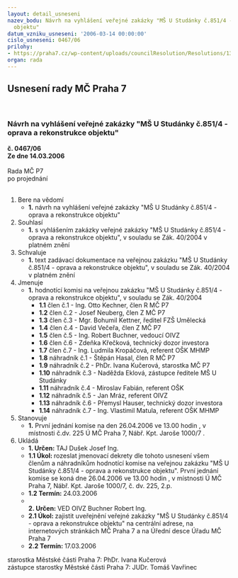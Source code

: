 ```yaml
---
layout: detail_usneseni
nazev_bodu: Návrh na vyhlášení veřejné zakázky "MŠ U Studánky č.851/4 - oprava a rekonstrukce
  objektu"
datum_vzniku_usneseni: '2006-03-14 00:00:00'
cislo_usneseni: 0467/06
prilohy:
- https://praha7.cz/wp-content/uploads/councilResolution/Resolutions/13221/14-zad%c3%a1vac%c3%ad_dok.doc
organ: rada
---
```

<div id="ucUsn_pList" class="usn">
	<span><h2>Usnesení rady MČ Praha 7 </h2>
<br></span><div class="standBody">
<span><h3>Návrh na vyhlášení veřejné zakázky "MŠ U Studánky č.851/4 - oprava a rekonstrukce objektu"</h3></span><div class="center">
		<strong>č. 0467/06</strong><br>
	</div>
<div class="center">
		<strong>Ze dne 14.03.2006</strong><br><br>
	</div>Rada MČ P7<br> po projednání<br><br><ol>
<li>Bere na vědomí<ul><li>
<strong>1.</strong> návrh na vyhlášení veřejné zakázky "MŠ U Studánky č.851/4 - oprava a rekonstrukce objektu"</li></ul>
</li>
<li>Souhlasí<ul><li>
<strong>1.</strong> s vyhlášením zakázky veřejné zakázky "MŠ U Studánky č.851/4 - oprava a rekonstrukce objektu", v souladu se Zák. 40/2004 v platném znění </li></ul>
</li>
<li>Schvaluje<ul><li>
<strong>1.</strong> text zadávací dokumentace na veřejnou zakázku "MŠ U Studánky č.851/4 - oprava a rekonstrukce objektu", v souladu se Zák. 40/2004 v platném znění</li></ul>
</li>
<li>Jmenuje<ul><li>
<strong>1.</strong> hodnotící komisi na veřejnou zakázku "MŠ U Studánky č.851/4 - oprava a rekonstrukce objektu", v souladu se Zák. 40/2004 <ul>
<li>
<strong>1.1</strong> člen č.1 - Ing. Otto Kechner, člen R MČ P7 </li>
<li>
<strong>1.2</strong> člen č.2 - Josef Neuberg, člen Z MČ P7 </li>
<li>
<strong>1.3</strong> člen č.3 - Mgr. Bohumil Kettner, ředitel FZŠ Umělecká </li>
<li>
<strong>1.4</strong> člen č.4 - David Večeřa, člen Z MČ P7 </li>
<li>
<strong>1.5</strong> člen č.5 - Ing. Robert Buchner, vedoucí OIVZ </li>
<li>
<strong>1.6</strong> člen č.6 - Zdeňka Křečková, technický dozor investora </li>
<li>
<strong>1.7</strong> člen č.7 - Ing. Ludmila Kropáčová, referent OŠK MHMP </li>
<li>
<strong>1.8</strong> náhradník č.1 - Štěpán Hasal, člen R MČ P7 </li>
<li>
<strong>1.9</strong> náhradník č.2 - PhDr. Ivana Kučerová, starostka MČ P7</li>
<li>
<strong>1.10</strong> náhradník č.3 - Naděžda Eklová, zástupce ředitele MŠ U Studánky </li>
<li>
<strong>1.11</strong> náhradník č.4 - Miroslav Fabián, referent OŠK </li>
<li>
<strong>1.12</strong> náhradník č.5 - Jan Mráz, referent OIVZ</li>
<li>
<strong>1.13</strong> náhradník č.6 - Přemysl Hauser, technický dozor investora  </li>
<li>
<strong>1.14</strong> náhradník č.7 - Ing. Vlastimil Matula, referent OŠK MHMP </li>
</ul>
</li></ul>
</li>
<li>Stanovuje<ul><li>
<strong>1.</strong> První jednání komise na den 26.04.2006 ve 13.00 hodin , v místnosti č.dv. 225 Ú MČ Praha 7, Nábř. Kpt. Jaroše 1000/7 .</li></ul>
</li>
<li>Ukládá<ul>
<li>
<strong>1. Určen: </strong>TAJ Dušek Josef Ing.</li>
<li>
<strong>1.1 Úkol: </strong>rozeslat jmenovací dekrety dle tohoto usnesení všem členům a náhradníkům hodnotící komise na veřejnou zakázku "MŠ U Studánky č.851/4 - oprava a rekonstrukce objektu". První jednání komise se koná dne 26.04.2006 ve 13.00 hodin , v místnosti Ú MČ Praha 7, Nábř. Kpt. Jaroše 1000/7, č. dv. 225, 2.p. </li>
<li>
<strong>1.2 Termín: </strong>24.03.2006</li>
<li>
<strong><br>2. Určen: </strong>VED OIVZ Buchner Robert Ing.</li>
<li>
<strong>2.1 Úkol: </strong>zajistit uveřejnění veřejné zakázky "MŠ U Studánky č.851/4 - oprava a rekonstrukce objektu" na centrální adrese, na internetových stránkách MČ Praha 7 a na Úřední desce  Úřadu MČ Praha 7 </li>
<li>
<strong>2.2 Termín: </strong>17.03.2006</li>
</ul>
</li>
</ol>starostka Městské části Praha 7: PhDr. Ivana Kučerová<br>zástupce starostky Městské části Praha 7: JUDr. Tomáš Vavřinec 
</div>
</div>